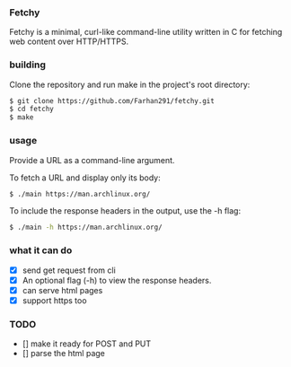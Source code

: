 ### Fetchy
Fetchy is a minimal, curl-like command-line utility written in C for fetching web content over HTTP/HTTPS.

### building

Clone the repository and run make in the project's root directory:
```bash
$ git clone https://github.com/Farhan291/fetchy.git
$ cd fetchy
$ make 
```

### usage

Provide a URL as a command-line argument.

To fetch a URL and display only its body:
```bash
$ ./main https://man.archlinux.org/ 
```
To include the response headers in the output, use the -h flag:
```bash
$ ./main -h https://man.archlinux.org/ 
```
### what it can do
- [x]  send get request from cli
- [x]  An optional flag (-h) to view the response headers.
- [x]  can serve html pages
- [x]  support https too

### TODO 

- [] make it ready for POST and PUT
- [] parse the html page 

